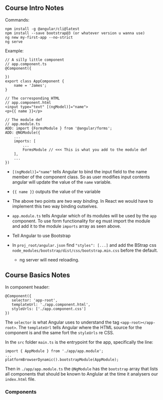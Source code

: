 ## Course Intro Notes

Commands:

```
npm install -g @angular/cli@latest
npm install --save bootstrap@3 (or whatever version u wanna use)
ng new my-first-app --no-strict
ng serve
```

Example:

```
// A silly little component
// app.component.ts
@Component({

})
export class AppComponent {
    name = 'James';
}

// The corresponding HTML
// app.component.html
<input type="text" [(ngModel)]="name">
<p>{{ name }}</p>

// The module def
// app.module.ts
ADD: import {FormsModule } from '@angular/forms';
ADD: @NGModule({
    ...
    imports: [
        ...
        FormsModule // <<< This is what you add to the module def
    ],
    ...
})
```

* `[(ngModel)]="name"` tells Angular to bind the input field to the name member of the component class. So as user modifies input contents angular will update the value of the `name` variable.
* `{{ name }}` outputs the value of the variable
* The above two points are *two way binding*. In React we would have to implement this two way binding outselves.
* `app.module.ts` tells Angular which of its modules will be used by the `app` component. To use form functionality for eg must import the module and add it to the module `imports` array as seen above.

* Tell Angular to use Bootstrap
* In `proj_root/angular.json` find `"styles": [...]` and add the BStrap css `node_modules/bootstrap/dist/css/bootstrap.min.css` before the default.
  * ng server will need reloading.


## Course Basics Notes
In component header:

```
@Component({
   selector: 'app-root',
   templateUrl: './app.component.html',
   styleUrls: ['./app.component.css']
})
```

The `selector` is what Angular uses to understand the tag `<app-root></app-root>`. The `templateUrl` tells
Angular where the HTML source for the component is and the same fort the `styleUrls` re CSS.

In the `src` folder `main.ts` is the entrypoint for the app, specifically the line:

```
import { AppModule } from './app/app.module';
...
platformBrowserDynamic().bootstrapModule(AppModule);
```

Then in `./app/app.module.ts` the `@NgModule` has the `bootstrap` array that lists all components that should
be known to Anglular at the time it analysers our `index.html` file.


### Components

